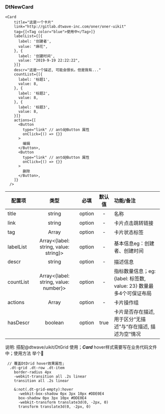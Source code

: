 ### DtNewCard

```
<Card 
    title="这是一个卡片"
    link="http://gitlab.dtwave-inc.com/oner/oner-uikit" 
    tag={[<Tag color="blue">使用中</Tag>]}
    labelList={[{
      label: '创建者',
      value: "麻花",
    }, {
      label: '创建时间',
      value: "2019-9-19 22:22:22",
    }]}
    descr="这是一个描述, 可能会很长。但是我有..."
    countList={[{
      label: '标题1',
      value: 8,
    }, {
      label: '标题2',
      value: 8,
    }, {
      label: '标题3',
      value: 8,
    }]}
    actions={[
      <Button 
        type="link" // antd@Button 属性
        onClick={() => {}}
      >
        编辑
      </Button>,
      <Button 
        type="link" // antd@Button 属性
        onClick={() => {}}
      >
        删除
      </Button>,
    ]}
  />
```

| 配置项           |  类型               |   必填   | 默认值        | 功能/备注  |
| --------        | :----:             | :------: | :----:       | :------ |
| title           | string             | option   |  -             | 名称  |
| link            | string             | option   |  -      |  卡片点击跳转链接  |
| tag             | Array<ReactNode>   | option   |  -             | 卡片状态标签  |
| labelList       | Array<{label: string, value: string}>   | option   |  -      |  基本信息eg：创建者、创建时间 |
| descr           | string             | option   |  -    | 描述信息
| countList       | Array<{label: string, value: number}>   | option   |  - |  指标数量信息；eg: {label: 标签数, value: 23} 数量最多4个可保证布局|
| actions         | Array<ReactNode>   | option   |  -            |  卡片操作组
| hasDescr        | boolean            | option   |  true            | 卡片是否存在描述, 用于区分“无描述”与“存在描述, 描述为空”情况  |

说明: 搭配@dtwave/uikit/DtGrid 使用；***Card*** hover样式需要写在业务代码文件中；使用方法 举个🌰
```
 // 覆盖DtDrid hover效果属性;
  .dt-grid .dt-row .dt-item
    border-radius 4px
    -webkit-transition all .2s linear
    transition all .2s linear
    
    &:not(.dt-grid-empty):hover
      -webkit-box-shadow 0px 3px 10px #DDE0E4
      box-shadow 0px 3px 10px #DDE0E4
      -webkit-transform translate3d(0, -2px, 0)
      transform translate3d(0, -2px, 0)
```
